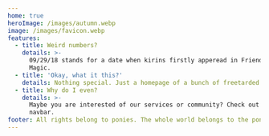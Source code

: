 ```yaml
---
home: true
heroImage: /images/autumn.webp
image: /images/favicon.webp
features:
  - title: Weird numbers?
    details: >-
      09/29/18 stands for a date when kirins firstly apperead in Friendship is
      Magic.
  - title: 'Okay, what it this?'
    details: Nothing special. Just a homepage of a bunch of freetarded horsefuckers.
  - title: Why do I even?
    details: >-
      Maybe you are interested of our services or community? Check out our
      navbar.
footer: All rights belong to ponies. The whole world belongs to the ponies.
---
```




